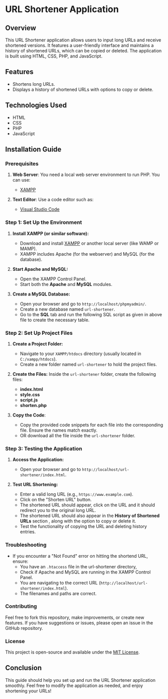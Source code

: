 # URL Shortener Application

## Overview
This URL Shortener application allows users to input long URLs and receive shortened versions. It features a user-friendly interface and maintains a history of shortened URLs, which can be copied or deleted. The application is built using HTML, CSS, PHP, and JavaScript.

## Features
- Shortens long URLs.
- Displays a history of shortened URLs with options to copy or delete.

## Technologies Used
- HTML
- CSS
- PHP
- JavaScript

## Installation Guide

### Prerequisites
1. **Web Server**: You need a local web server environment to run PHP. You can use:
   - [XAMPP](https://www.apachefriends.org/index.html)

2. **Text Editor**: Use a code editor such as:
   - [Visual Studio Code](https://code.visualstudio.com/)

### Step 1: Set Up the Environment
1. **Install XAMPP (or similar software):**
   - Download and install [XAMPP](https://www.apachefriends.org/index.html) or another local server (like WAMP or MAMP).
   - XAMPP includes Apache (for the webserver) and MySQL (for the database).

2. **Start Apache and MySQL:**
   - Open the XAMPP Control Panel.
   - Start both the **Apache** and **MySQL** modules.

3. **Create a MySQL Database:**
   - Open your browser and go to `http://localhost/phpmyadmin/`.
   - Create a new database named `url-shortener`.
   - Go to the **SQL** tab and run the following SQL script as given in above file to create the necessary table.

### Step 2: Set Up Project Files
1. **Create a Project Folder:**
   - Navigate to your `XAMPP/htdocs` directory (usually located in `C:/xampp/htdocs`).
   - Create a new folder named `url-shortener` to hold the project files.

2. **Create the Files:**
   Inside the `url-shortener` folder, create the following files:
   - **index.html**
   - **style.css**
   - **script.js**
   - **shorten.php**

3. **Copy the Code**:
   - Copy the provided code snippets for each file into the corresponding file. Ensure the names match exactly.
   - OR download all the file inside the `url-shortener` folder.

### Step 3: Testing the Application

1. **Access the Application:**
   - Open your browser and go to `http://localhost/url-shortener/index.html`.

2. **Test URL Shortening:**
   - Enter a valid long URL (e.g., `https://www.example.com`).
   - Click on the "Shorten URL" button.
   - The shortened URL should appear, click on the URL and it should redirect you to the original long URL.
   - The shortened URL should also appear in the **History of Shortened URLs** section , along with the option to copy or delete it.
   - Test the functionality of copying the URL and deleting history entries.

### Troubleshooting
- If you encounter a "Not Found" error on hitting the shortend URL, ensure:
  - You have an `.htaccess` file in the url-shortener directory,
  - Check if Apache and MySQL are running in the XAMPP Control Panel.
  - You are navigating to the correct URL (`http://localhost/url-shortener/index.html`).
  - The filenames and paths are correct.

### Contributing
Feel free to fork this repository, make improvements, or create new features. If you have suggestions or issues, please open an issue in the GitHub repository.

### License
This project is open-source and available under the [MIT License](LICENSE).

## Conclusion
This guide should help you set up and run the URL Shortener application smoothly. Feel free to modify the application as needed, and enjoy shortening your URLs!




